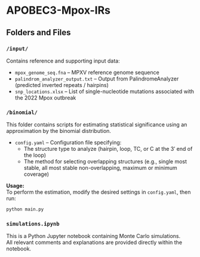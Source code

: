 # APOBEC3-Mpox-IRs

## Folders and Files

### `/input/`
Contains reference and supporting input data:
- `mpox_genome_seq.fna` – MPXV reference genome sequence  
- `palindrom_analyzer_output.txt` – Output from PalindromeAnalyzer (predicted inverted repeats / hairpins)  
- `snp_locations.xlsx` – List of single-nucleotide mutations associated with the 2022 Mpox outbreak

### `/binomial/`
This folder contains scripts for estimating statistical significance using an approximation by the binomial distribution.

- `config.yaml` – Configuration file specifying:
  - The structure type to analyze (hairpin, loop, TC, or C at the 3′ end of the loop)  
  - The method for selecting overlapping structures (e.g., single most stable, all most stable non-overlapping, maximum or minimum coverage)

**Usage:**  
To perform the estimation, modify the desired settings in `config.yaml`, then run:
```bash
python main.py
```

### `simulations.ipynb`  
This is a Python Jupyter notebook containing Monte Carlo simulations.  
All relevant comments and explanations are provided directly within the notebook.
